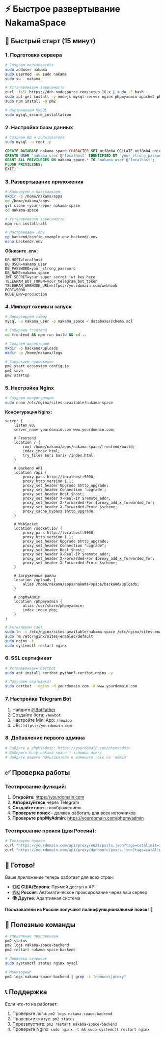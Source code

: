 # ⚡ Быстрое развертывание NakamaSpace

## 🚀 Быстрый старт (15 минут)

### 1. Подготовка сервера
```bash
# Создаем пользователя
sudo adduser nakama
sudo usermod -aG sudo nakama
sudo su - nakama

# Устанавливаем зависимости
curl -fsSL https://deb.nodesource.com/setup_18.x | sudo -E bash -
sudo apt-get install -y nodejs mysql-server nginx phpmyadmin apache2 php php-mysql
sudo npm install -g pm2

# Настраиваем MySQL
sudo mysql_secure_installation
```

### 2. Настройка базы данных
```bash
# Создаем БД и пользователя
sudo mysql -u root -p
```

```sql
CREATE DATABASE nakama_space CHARACTER SET utf8mb4 COLLATE utf8mb4_unicode_ci;
CREATE USER 'nakama_user'@'localhost' IDENTIFIED BY 'your_strong_password';
GRANT ALL PRIVILEGES ON nakama_space.* TO 'nakama_user'@'localhost';
FLUSH PRIVILEGES;
EXIT;
```

### 3. Развертывание приложения
```bash
# Клонируем и настраиваем
mkdir -p /home/nakama/apps
cd /home/nakama/apps
git clone <your-repo> nakama-space
cd nakama-space

# Устанавливаем зависимости
npm run install-all

# Настраиваем .env
cp backend/config.example.env backend/.env
nano backend/.env
```

**Обновите .env:**
```env
DB_HOST=localhost
DB_USER=nakama_user
DB_PASSWORD=your_strong_password
DB_NAME=nakama_space
JWT_SECRET=your_super_secret_jwt_key_here
TELEGRAM_BOT_TOKEN=your_telegram_bot_token
TELEGRAM_WEBHOOK_URL=https://yourdomain.com/webhook
PORT=5000
NODE_ENV=production
```

### 4. Импорт схемы и запуск
```bash
# Импортируем схему
mysql -u nakama_user -p nakama_space < database/schema.sql

# Собираем frontend
cd frontend && npm run build && cd ..

# Создаем директории
mkdir -p backend/uploads
mkdir -p /home/nakama/logs

# Запускаем приложение
pm2 start ecosystem.config.js
pm2 save
pm2 startup
```

### 5. Настройка Nginx
```bash
# Создаем конфигурацию
sudo nano /etc/nginx/sites-available/nakama-space
```

**Конфигурация Nginx:**
```nginx
server {
    listen 80;
    server_name yourdomain.com www.yourdomain.com;

    # Frontend
    location / {
        root /home/nakama/apps/nakama-space/frontend/build;
        index index.html;
        try_files $uri $uri/ /index.html;
    }

    # Backend API
    location /api {
        proxy_pass http://localhost:5000;
        proxy_http_version 1.1;
        proxy_set_header Upgrade $http_upgrade;
        proxy_set_header Connection 'upgrade';
        proxy_set_header Host $host;
        proxy_set_header X-Real-IP $remote_addr;
        proxy_set_header X-Forwarded-For $proxy_add_x_forwarded_for;
        proxy_set_header X-Forwarded-Proto $scheme;
        proxy_cache_bypass $http_upgrade;
    }

    # WebSocket
    location /socket.io/ {
        proxy_pass http://localhost:5000;
        proxy_http_version 1.1;
        proxy_set_header Upgrade $http_upgrade;
        proxy_set_header Connection "upgrade";
        proxy_set_header Host $host;
        proxy_set_header X-Real-IP $remote_addr;
        proxy_set_header X-Forwarded-For $proxy_add_x_forwarded_for;
        proxy_set_header X-Forwarded-Proto $scheme;
    }

    # Загруженные файлы
    location /uploads {
        alias /home/nakama/apps/nakama-space/backend/uploads;
    }

    # phpMyAdmin
    location /phpmyadmin {
        alias /usr/share/phpmyadmin;
        index index.php;
    }
}
```

```bash
# Активируем сайт
sudo ln -s /etc/nginx/sites-available/nakama-space /etc/nginx/sites-enabled/
sudo rm /etc/nginx/sites-enabled/default
sudo nginx -t
sudo systemctl restart nginx
```

### 6. SSL сертификат
```bash
# Устанавливаем Certbot
sudo apt install certbot python3-certbot-nginx -y

# Получаем сертификат
sudo certbot --nginx -d yourdomain.com -d www.yourdomain.com
```

### 7. Настройка Telegram Bot
1. Найдите [@BotFather](https://t.me/botfather)
2. Создайте бота: `/newbot`
3. Настройте Mini App: `/newapp`
4. URL: `https://yourdomain.com`

### 8. Добавление первого админа
```bash
# Войдите в phpMyAdmin: https://yourdomain.com/phpmyadmin
# Выберите базу nakama_space → таблица users
# Найдите вашего пользователя и измените role на 'admin'
```

## ✅ Проверка работы

### Тестирование функций:
1. **Откройте**: https://yourdomain.com
2. **Авторизуйтесь** через Telegram
3. **Создайте пост** с изображением
4. **Проверьте поиск** - должен работать для всех источников
5. **Проверьте phpMyAdmin**: https://yourdomain.com/phpmyadmin

### Тестирование прокси (для России):
```bash
# Тестируем прокси
curl "https://yourdomain.com/api/proxy/e621/posts.json?tags=cat&limit=1"
curl "https://yourdomain.com/api/proxy/danbooru/posts.json?tags=cat&limit=1"
```

## 🎯 Готово!

Ваше приложение теперь работает для всех стран:
- **🇺🇸 США/Европа**: Прямой доступ к API
- **🇷🇺 Россия**: Автоматическое проксирование через ваш сервер
- **🌍 Другие**: Адаптивная система

**Пользователи из России получают полнофункциональный поиск!** 🚀

## 🔧 Полезные команды

```bash
# Управление приложением
pm2 status
pm2 logs nakama-space-backend
pm2 restart nakama-space-backend

# Проверка сервисов
sudo systemctl status nginx mysql

# Мониторинг
pm2 logs nakama-space-backend | grep -i "прокси\|proxy"
```

## 📞 Поддержка

Если что-то не работает:
1. Проверьте логи: `pm2 logs nakama-space-backend`
2. Проверьте статус: `pm2 status`
3. Перезапустите: `pm2 restart nakama-space-backend`
4. Проверьте Nginx: `sudo nginx -t && sudo systemctl restart nginx`